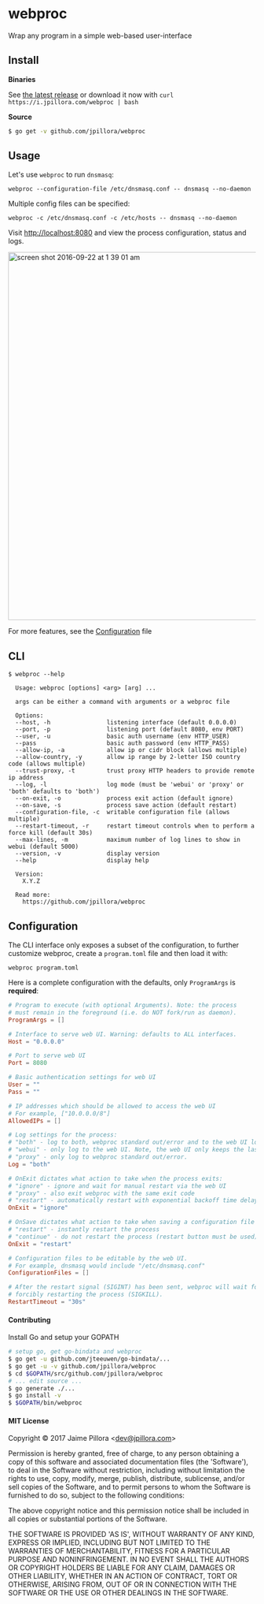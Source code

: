 # webproc

Wrap any program in a simple web-based user-interface

## Install

**Binaries**

See [the latest release](https://github.com/jpillora/webproc/releases/latest) or download it now with `curl https://i.jpillora.com/webproc | bash`

**Source**

``` sh
$ go get -v github.com/jpillora/webproc
```

## Usage

Let's use `webproc` to run `dnsmasq`:

```
webproc --configuration-file /etc/dnsmasq.conf -- dnsmasq --no-daemon
```

Multiple config files can be specified:

```
webproc -c /etc/dnsmasq.conf -c /etc/hosts -- dnsmasq --no-daemon
```

Visit [http://localhost:8080](http://localhost:8080) and view the process configuration, status and logs.

<img width="747" alt="screen shot 2016-09-22 at 1 39 01 am" src="https://cloud.githubusercontent.com/assets/633843/18718069/7d515392-8065-11e6-8ba5-86b6e59f3992.png">

For more features, see the [Configuration](#Configuration) file

## CLI

```
$ webproc --help

  Usage: webproc [options] <arg> [arg] ...

  args can be either a command with arguments or a webproc file

  Options:
  --host, -h                listening interface (default 0.0.0.0)
  --port, -p                listening port (default 8080, env PORT)
  --user, -u                basic auth username (env HTTP_USER)
  --pass                    basic auth password (env HTTP_PASS)
  --allow-ip, -a            allow ip or cidr block (allows multiple)
  --allow-country, -y       allow ip range by 2-letter ISO country code (allows multiple)
  --trust-proxy, -t         trust proxy HTTP headers to provide remote ip address
  --log, -l                 log mode (must be 'webui' or 'proxy' or 'both' defaults to 'both')
  --on-exit, -o             process exit action (default ignore)
  --on-save, -s             process save action (default restart)
  --configuration-file, -c  writable configuration file (allows multiple)
  --restart-timeout, -r     restart timeout controls when to perform a force kill (default 30s)
  --max-lines, -m           maximum number of log lines to show in webui (default 5000)
  --version, -v             display version
  --help                    display help

  Version:
    X.Y.Z

  Read more:
    https://github.com/jpillora/webproc

```

## Configuration

The CLI interface only exposes a subset of the configuration, to further customize
webproc, create a `program.toml` file and then load it with:

```
webproc program.toml
```

Here is a complete configuration with the defaults, only `ProgramArgs` is **required**:

[embedmd]:# (default.toml)
```toml
# Program to execute (with optional Arguments). Note: the process
# must remain in the foreground (i.e. do NOT fork/run as daemon).
ProgramArgs = []

# Interface to serve web UI. Warning: defaults to ALL interfaces.
Host = "0.0.0.0"

# Port to serve web UI
Port = 8080

# Basic authentication settings for web UI
User = ""
Pass = ""

# IP addresses which should be allowed to access the web UI
# For example, ["10.0.0.0/8"]
AllowedIPs = []

# Log settings for the process:
# "both" - log to both, webproc standard out/error and to the web UI log.
# "webui" - only log to the web UI. Note, the web UI only keeps the last 10k lines.
# "proxy" - only log to webproc standard out/error.
Log = "both"

# OnExit dictates what action to take when the process exits:
# "ignore" - ignore and wait for manual restart via the web UI
# "proxy" - also exit webproc with the same exit code
# "restart" - automatically restart with exponential backoff time delay between failed restarts
OnExit = "ignore"

# OnSave dictates what action to take when saving a configuration file via the UI:
# "restart" - instantly restart the process
# "continue" - do not restart the process (restart button must be used)
OnExit = "restart"

# Configuration files to be editable by the web UI.
# For example, dnsmasq would include "/etc/dnsmasq.conf"
ConfigurationFiles = []

# After the restart signal (SIGINT) has been sent, webproc will wait for RestartTimeout before
# forcibly restarting the process (SIGKILL).
RestartTimeout = "30s"
```


#### Contributing

Install Go and setup your GOPATH

``` sh
# setup go, get go-bindata and webproc
$ go get -u github.com/jteeuwen/go-bindata/...
$ go get -u -v github.com/jpillora/webproc
$ cd $GOPATH/src/github.com/jpillora/webproc
# ... edit source ...
$ go generate ./...
$ go install -v
$ $GOPATH/bin/webproc
```

#### MIT License

Copyright © 2017 Jaime Pillora &lt;dev@jpillora.com&gt;

Permission is hereby granted, free of charge, to any person obtaining
a copy of this software and associated documentation files (the
'Software'), to deal in the Software without restriction, including
without limitation the rights to use, copy, modify, merge, publish,
distribute, sublicense, and/or sell copies of the Software, and to
permit persons to whom the Software is furnished to do so, subject to
the following conditions:

The above copyright notice and this permission notice shall be
included in all copies or substantial portions of the Software.

THE SOFTWARE IS PROVIDED 'AS IS', WITHOUT WARRANTY OF ANY KIND,
EXPRESS OR IMPLIED, INCLUDING BUT NOT LIMITED TO THE WARRANTIES OF
MERCHANTABILITY, FITNESS FOR A PARTICULAR PURPOSE AND NONINFRINGEMENT.
IN NO EVENT SHALL THE AUTHORS OR COPYRIGHT HOLDERS BE LIABLE FOR ANY
CLAIM, DAMAGES OR OTHER LIABILITY, WHETHER IN AN ACTION OF CONTRACT,
TORT OR OTHERWISE, ARISING FROM, OUT OF OR IN CONNECTION WITH THE
SOFTWARE OR THE USE OR OTHER DEALINGS IN THE SOFTWARE.